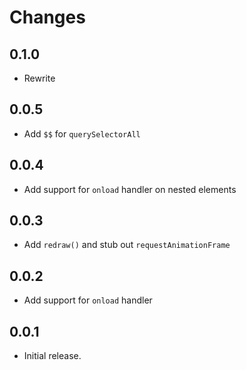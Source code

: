 # Changes

## 0.1.0

- Rewrite

## 0.0.5

- Add `$$` for `querySelectorAll`

## 0.0.4

- Add support for `onload` handler on nested elements

## 0.0.3

- Add `redraw()` and stub out `requestAnimationFrame`

## 0.0.2

- Add support for `onload` handler

## 0.0.1

- Initial release.
